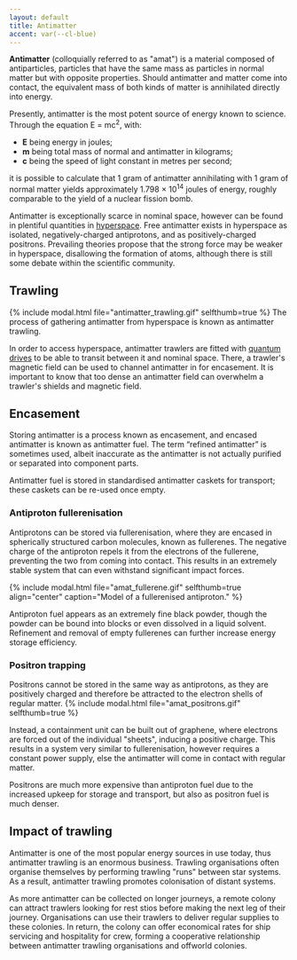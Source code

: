 ```yaml
---
layout: default
title: Antimatter
accent: var(--cl-blue)
---
```

**Antimatter** (colloquially referred to as "amat") is a material composed of antiparticles,
particles that have the same mass as particles in normal matter but with opposite properties. Should
antimatter and matter come into contact, the equivalent mass of both kinds of matter is annihilated
directly into energy.

Presently, antimatter is the most potent source of energy known to science. Through the equation <sr>E = mc<sup>2</sup></sr>, with:
 * **E** being energy in joules;
 * **m** being total mass of normal and antimatter in kilograms;
 * **c** being the speed of light constant in metres per second;

it is possible to calculate that 1 gram of antimatter annihilating with 1 gram of normal matter
yields approximately 1.798 &times; 10<sup>14</sup> joules of energy, roughly comparable to the yield
of a nuclear fission bomb.

Antimatter is exceptionally scarce in nominal space, however can be found in plentiful quantities
in [hyperspace](Hyperspace.html). Free antimatter exists in hyperspace as isolated,
negatively-charged antiprotons, and as positively-charged positrons. Prevailing theories propose
that the strong force may be weaker in hyperspace, disallowing the formation of atoms, although
there is still some debate within the scientific community.

## Trawling
{% include modal.html file="antimatter_trawling.gif" selfthumb=true %}
The process of gathering antimatter from hyperspace is known as antimatter trawling.

In order to access hyperspace, antimatter trawlers are fitted with
[quantum drives](Quantum_drive.html) to be able to transit between it and nominal space. There,
a trawler's magnetic field can be used to channel antimatter in for encasement. It is important to
know that too dense an antimatter field can overwhelm a trawler's shields and magnetic field.

## Encasement
Storing antimatter is a process known as encasement, and encased antimatter is known as antimatter
fuel. The term “refined antimatter” is sometimes used, albeit inaccurate as the antimatter is not
actually purified or separated into component parts.

Antimatter fuel is stored in standardised antimatter caskets for transport; these caskets can be
re-used once empty.

### Antiproton fullerenisation
Antiprotons can be stored via fullerenisation, where they are encased in spherically structured
carbon molecules, known as fullerenes. The negative charge of the antiproton repels it from the
electrons of the fullerene, preventing the two from coming into contact. This results in an
extremely stable system that can even withstand significant impact forces.

{% include modal.html file="amat_fullerene.gif" selfthumb=true align="center"
   caption="Model of a fullerenised antiproton." %}

Antiproton fuel appears as an extremely fine black powder, though the powder can be bound into
blocks or even dissolved in a liquid solvent. Refinement and removal of empty fullerenes can further
increase energy storage efficiency.

### Positron trapping
Positrons cannot be stored in the same way as antiprotons, as they are positively charged and
therefore be attracted to the electron shells of regular matter.
{% include modal.html file="amat_positrons.gif" selfthumb=true %}

Instead, a containment unit can be built out of graphene, where electrons are forced out of the
individual "sheets", inducing a positive charge. This results in a system very similar to
fullerenisation, however requires a constant power supply, else the antimatter will come in contact
with regular matter.

Positrons are much more expensive than antiproton fuel due to the increased upkeep for storage and
transport, but also as positron fuel is much denser.

## Impact of trawling
Antimatter is one of the most popular energy sources in use today, thus antimatter trawling is an
enormous business. Trawling organisations often organise themselves by performing trawling "runs"
between star systems. As a result, antimatter trawling promotes colonisation of distant systems.

 As more antimatter can be collected on longer journeys, a remote colony can attract trawlers
 looking for rest stios before making the next leg of their journey. Organisations can use their
 trawlers to deliver regular supplies to these colonies. In return, the colony can offer economical
 rates for ship servicing and hospitality for crew, forming a cooperative relationship between
 antimatter trawling organisations and offworld colonies.
